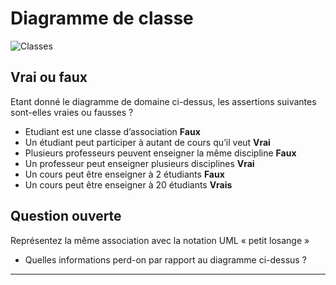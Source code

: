 # Diagramme de classe

![Classes](uml/classes.png)

## Vrai ou faux

Etant donné le diagramme de domaine ci-dessus, les assertions suivantes sont-elles vraies ou fausses ? 
- Etudiant est une classe d’association **Faux**
- Un étudiant peut participer à autant de cours qu’il veut **Vrai**
- Plusieurs professeurs peuvent enseigner la même discipline **Faux**
- Un professeur peut enseigner plusieurs disciplines **Vrai**
- Un cours peut être enseigner à 2 étudiants **Faux**
- Un cours peut être enseigner à 20 étudiants **Vrais**

## Question ouverte

Représentez la même association avec la notation UML « petit losange » 

- Quelles informations perd-on par rapport au diagramme ci-dessus ? 

****
